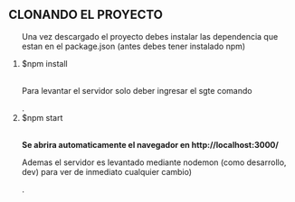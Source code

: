  <h2>CLONANDO EL PROYECTO</h2>
  <ol>
    <p> Una vez descargado el proyecto debes instalar las dependencia que estan en el package.json
      (antes debes tener instalado npm)</p>
    <li> $npm install</li><br>
    <p> Para levantar el servidor solo deber ingresar el sgte comando</p>.
    <li> $npm start</li><br>
  <p><b> Se abrira automaticamente el navegador en http://localhost:3000/</p></b>
     <p> Ademas el servidor es levantado mediante nodemon (como desarrollo, dev) para ver de inmediato cualquier cambio)</p>. 
  </ol>
 